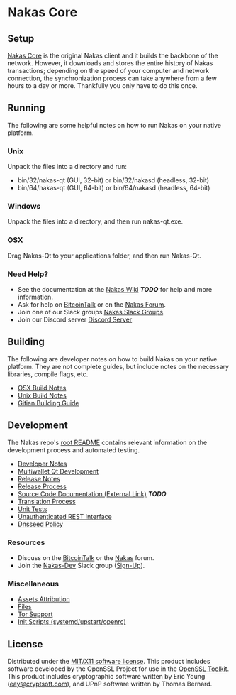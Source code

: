 Nakas Core
=====================

Setup
---------------------
[Nakas Core](http://nakas.org/wallet) is the original Nakas client and it builds the backbone of the network. However, it downloads and stores the entire history of Nakas transactions; depending on the speed of your computer and network connection, the synchronization process can take anywhere from a few hours to a day or more. Thankfully you only have to do this once.

Running
---------------------
The following are some helpful notes on how to run Nakas on your native platform.

### Unix

Unpack the files into a directory and run:

- bin/32/nakas-qt (GUI, 32-bit) or bin/32/nakasd (headless, 32-bit)
- bin/64/nakas-qt (GUI, 64-bit) or bin/64/nakasd (headless, 64-bit)

### Windows

Unpack the files into a directory, and then run nakas-qt.exe.

### OSX

Drag Nakas-Qt to your applications folder, and then run Nakas-Qt.

### Need Help?

* See the documentation at the [Nakas Wiki](https://en.bitcoin.it/wiki/Main_Page) ***TODO***
for help and more information.
* Ask for help on [BitcoinTalk](https://bitcointalk.org/index.php?topic=1262920.0) or on the [Nakas Forum](http://forum.nakas.org/).
* Join one of our Slack groups [Nakas Slack Groups](https://nakas.org/slack-logins/).
* Join our Discord server [Discord Server](https://discord.gg/dTRhamf)

Building
---------------------
The following are developer notes on how to build Nakas on your native platform. They are not complete guides, but include notes on the necessary libraries, compile flags, etc.

- [OSX Build Notes](build-osx.md)
- [Unix Build Notes](build-unix.md)
- [Gitian Building Guide](gitian-building.md)

Development
---------------------
The Nakas repo's [root README](https://github.com/nakasproject/Nakas/blob/master/README.md) contains relevant information on the development process and automated testing.

- [Developer Notes](developer-notes.md)
- [Multiwallet Qt Development](multiwallet-qt.md)
- [Release Notes](release-notes.md)
- [Release Process](release-process.md)
- [Source Code Documentation (External Link)](https://dev.visucore.com/bitcoin/doxygen/) ***TODO***
- [Translation Process](translation_process.md)
- [Unit Tests](unit-tests.md)
- [Unauthenticated REST Interface](REST-interface.md)
- [Dnsseed Policy](dnsseed-policy.md)

### Resources

* Discuss on the [BitcoinTalk](https://bitcointalk.org/index.php?topic=1262920.0) or the [Nakas](http://forum.nakas.org/) forum.
* Join the [Nakas-Dev](https://nakas-dev.slack.com/) Slack group ([Sign-Up](https://nakas-dev.herokuapp.com/)).

### Miscellaneous
- [Assets Attribution](assets-attribution.md)
- [Files](files.md)
- [Tor Support](tor.md)
- [Init Scripts (systemd/upstart/openrc)](init.md)

License
---------------------
Distributed under the [MIT/X11 software license](http://www.opensource.org/licenses/mit-license.php).
This product includes software developed by the OpenSSL Project for use in the [OpenSSL Toolkit](https://www.openssl.org/). This product includes
cryptographic software written by Eric Young ([eay@cryptsoft.com](mailto:eay@cryptsoft.com)), and UPnP software written by Thomas Bernard.
